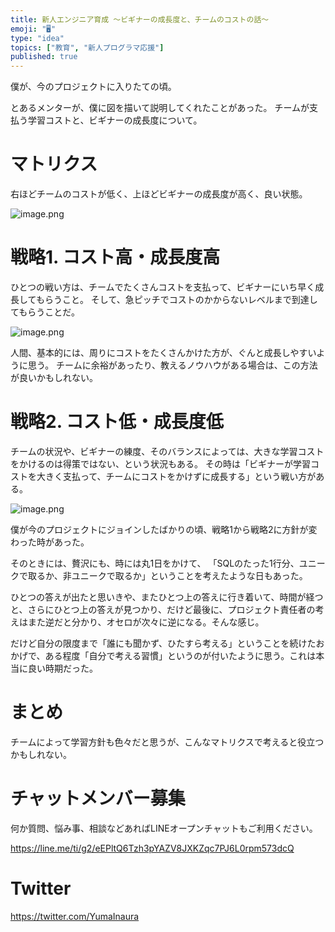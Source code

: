 ```yaml
---
title: 新人エンジニア育成 〜ビギナーの成長度と、チームのコストの話〜
emoji: "🖥"
type: "idea"
topics: ["教育", "新人プログラマ応援"]
published: true
---
```


僕が、今のプロジェクトに入りたての頃。

とあるメンターが、僕に図を描いて説明してくれたことがあった。
チームが支払う学習コストと、ビギナーの成長度について。

# マトリクス

右ほどチームのコストが低く、上ほどビギナーの成長度が高く、良い状態。

![image.png](https://qiita-image-store.s3.amazonaws.com/0/89618/d2a7bfb5-6325-91ec-31e5-d0c3f78033ab.png)


# 戦略1. コスト高・成長度高

ひとつの戦い方は、チームでたくさんコストを支払って、ビギナーにいち早く成長してもらうこと。
そして、急ピッチでコストのかからないレベルまで到達してもらうことだ。


![image.png](https://qiita-image-store.s3.amazonaws.com/0/89618/d1917536-97f7-a952-a27e-9ff1aab99cac.png)

人間、基本的には、周りにコストをたくさんかけた方が、ぐんと成長しやすいように思う。
チームに余裕があったり、教えるノウハウがある場合は、この方法が良いかもしれない。


# 戦略2. コスト低・成長度低

チームの状況や、ビギナーの練度、そのバランスによっては、大きな学習コストをかけるのは得策ではない、という状況もある。
その時は「ビギナーが学習コストを大きく支払って、チームにコストをかけずに成長する」という戦い方がある。

![image.png](https://qiita-image-store.s3.amazonaws.com/0/89618/2ebbbd30-37c0-cd07-8cb3-58937a2f3207.png)

僕が今のプロジェクトにジョインしたばかりの頃、戦略1から戦略2に方針が変わった時があった。

そのときには、贅沢にも、時には丸1日をかけて、
「SQLのたった1行分、ユニークで取るか、非ユニークで取るか」ということを考えたような日もあった。

ひとつの答えが出たと思いきや、またひとつ上の答えに行き着いて、時間が経つと、さらにひとつ上の答えが見つかり、だけど最後に、プロジェクト責任者の考えはまた逆だと分かり、オセロが次々に逆になる。そんな感じ。

だけど自分の限度まで「誰にも聞かず、ひたすら考える」ということを続けたおかげで、ある程度「自分で考える習慣」というのが付いたように思う。これは本当に良い時期だった。

# まとめ

チームによって学習方針も色々だと思うが、こんなマトリクスで考えると役立つかもしれない。








<!-- Update From Qiita API -->

# チャットメンバー募集


何か質問、悩み事、相談などあればLINEオープンチャットもご利用ください。

https://line.me/ti/g2/eEPltQ6Tzh3pYAZV8JXKZqc7PJ6L0rpm573dcQ





# Twitter


https://twitter.com/YumaInaura


<!-- Update From Qiita API -->


